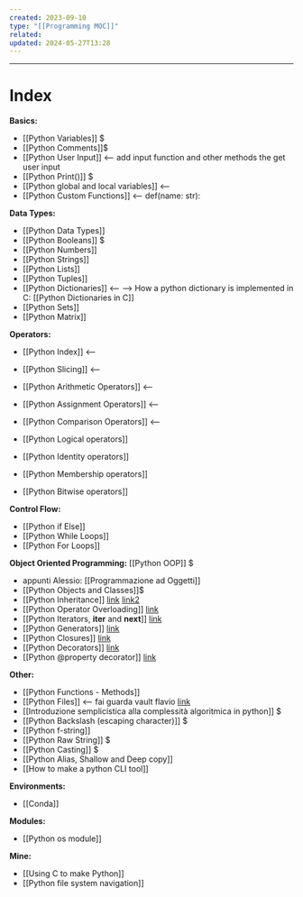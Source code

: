 ```yaml
---
created: 2023-09-10
type: "[[Programming MOC]]"
related: 
updated: 2024-05-27T13:28
---
```

---
# Index

**Basics:**
- [[Python Variables]] $
- [[Python Comments]]$
- [[Python User Input]] <-- add input function and other methods the get user input
- [[Python Print()]] $
- [[Python global and local variables]] <--
- [[Python Custom Functions]] <-- def(name: str):

**Data Types:**
- [[Python Data Types]]
- [[Python Booleans]] $
- [[Python Numbers]]
- [[Python Strings]]
- [[Python Lists]]
- [[Python Tuples]]
- [[Python Dictionaries]] <-- --> How a python dictionary is implemented in C: [[Python Dictionaries in C]]
- [[Python Sets]]
- [[Python Matrix]]

**Operators:**
- [[Python Index]] <--
- [[Python Slicing]] <--

- [[Python Arithmetic Operators]] <--
- [[Python Assignment Operators]] <--
- [[Python Comparison Operators]]  <--

- [[Python Logical operators]] 
- [[Python Identity operators]] 
- [[Python Membership operators]]
- [[Python Bitwise operators]]

**Control Flow:** 
- [[Python if Else]]
- [[Python While Loops]]
- [[Python For Loops]]

**Object Oriented Programming:** [[Python OOP]] $
- appunti Alessio: [[Programmazione ad Oggetti]]
- [[Python Objects and Classes]]$
- [[Python Inheritance]] [link](https://www.programiz.com/python-programming/inheritance) [link2](https://www.programiz.com/python-programming/multiple-inheritance)
- [[Python Operator Overloading]]  [link](https://www.programiz.com/python-programming/operator-overloading)
- [[Python Iterators, __iter__ and __next__]] [link](https://www.programiz.com/python-programming/iterator)
- [[Python Generators]] [link](https://www.programiz.com/python-programming/generator)
- [[Python Closures]] [link](https://www.programiz.com/python-programming/closure)
- [[Python Decorators]] [link](https://www.programiz.com/python-programming/decorator)
- [[Python @property decorator]] [link](https://www.programiz.com/python-programming/property)

**Other:**
- [[Python Functions - Methods]]
- [[Python Files]] <-- fai guarda vault flavio [link](https://www.w3schools.com/python/python_file_handling.asp) 
- [[Introduzione semplicistica alla complessità algoritmica in python]] $
- [[Python Backslash (escaping character)]] $
- [[Python f-string]]
- [[Python Raw String]] $
- [[Python Casting]] $
- [[Python Alias, Shallow and Deep copy]]
- [[How to make a python CLI tool]]

**Environments:**
- [[Conda]]

**Modules:**
- [[Python os module]]

**Mine:**
- [[Using C to make Python]]
- [[Python file system navigation]]

